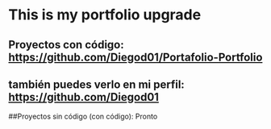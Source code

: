 
# This is my portfolio upgrade

## Proyectos con código: https://github.com/Diegod01/Portafolio-Portfolio
## también puedes verlo en mi perfil: https://github.com/Diegod01

##Proyectos sin código (con código):
Pronto

